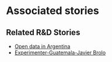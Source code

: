 # Associated stories

<!-- !!DO NOT REMOVE!! start autogenerated hyperlinks -->
## Related R&D Stories
- [Open data in Argentina](/stories/?doc=Explorers_ARG)
- [Experimenter-Guatemala-Javier Brolo](/stories/?doc=Experimenters_GTM)
<!-- !!DO NOT REMOVE!! end autogenerated hyperlinks -->